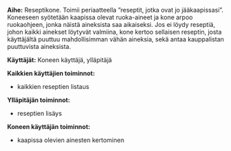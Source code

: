 **Aihe:** Reseptikone. Toimii periaatteella ”reseptit, jotka ovat jo jääkaapissasi”. Koneeseen syötetään kaapissa olevat ruoka-aineet ja kone arpoo ruokaohjeen, jonka näistä aineksista saa aikaiseksi. Jos ei löydy reseptiä, johon kaikki ainekset löytyvät valmiina, kone kertoo sellaisen reseptin, josta käyttäjältä puuttuu mahdollisimman vähän aineksia, sekä antaa kauppalistan puuttuvista aineksista.

**Käyttäjät:** Koneen käyttäjä, ylläpitäjä

**Kaikkien käyttäjien toiminnot:** 
- kaikkien reseptien listaus

**Ylläpitäjän toiminnot:**
- reseptien lisäys

**Koneen käyttäjän toiminnot:** 
- kaapissa olevien ainesten kertominen
